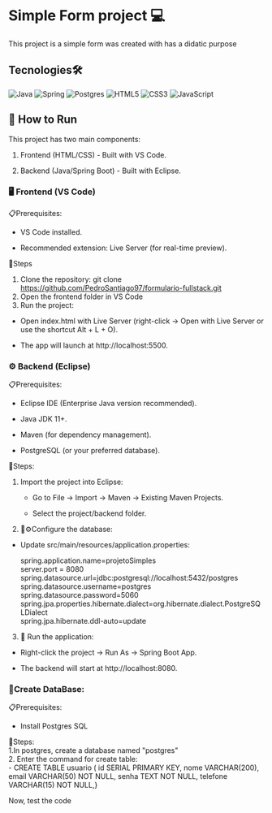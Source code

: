 # Simple Form project 💻

This project is a simple form was created with has a didatic purpose  

## Tecnologies🛠️  
  
![Java](https://img.shields.io/badge/java-%23ED8B00.svg?style=for-the-badge&logo=openjdk&logoColor=white)
![Spring](https://img.shields.io/badge/spring-%236DB33F.svg?style=for-the-badge&logo=spring&logoColor=white)
![Postgres](https://img.shields.io/badge/postgres-%23316192.svg?style=for-the-badge&logo=postgresql&logoColor=white)
![HTML5](https://img.shields.io/badge/html5-%23E34F26.svg?style=for-the-badge&logo=html5&logoColor=white)
![CSS3](https://img.shields.io/badge/css3-%231572B6.svg?style=for-the-badge&logo=css3&logoColor=white)
![JavaScript](https://img.shields.io/badge/javascript-%23323330.svg?style=for-the-badge&logo=javascript&logoColor=%23F7DF1E)  

## 🚀 How to Run  
This project has two main components:  

1. Frontend (HTML/CSS) - Built with VS Code.  

2. Backend (Java/Spring Boot) - Built with Eclipse.  

### 🖥️ Frontend (VS Code)  
📋Prerequisites:  

- VS Code installed.  

- Recommended extension: Live Server (for real-time preview).    

👣Steps
1. Clone the repository:  git clone https://github.com/PedroSantiago97/formulario-fullstack.git
2. Open the frontend folder in VS Code
3. Run the project:  

  - Open index.html with Live Server (right-click → Open with Live Server or use the shortcut Alt + L + O).  

  - The app will launch at http://localhost:5500.  

### ⚙️ Backend (Eclipse)  
📋Prerequisites:  
   - Eclipse IDE (Enterprise Java version recommended).  

   - Java JDK 11+.  

   - Maven (for dependency management).  

   - PostgreSQL (or your preferred database).
  
👣Steps:  
  1. Import the project into Eclipse:  

     - Go to File → Import → Maven → Existing Maven Projects.

     - Select the project/backend folder.

  2. 💾⚙️Configure the database:  
  

  - Update src/main/resources/application.properties:  
  
    spring.application.name=projetoSimples  
    server.port = 8080  
    spring.datasource.url=jdbc:postgresql://localhost:5432/postgres  
    spring.datasource.username=postgres  
    spring.datasource.password=5060  
    spring.jpa.properties.hibernate.dialect=org.hibernate.dialect.PostgreSQLDialect  
    spring.jpa.hibernate.ddl-auto=update  

3. 🚀 Run the application:

- Right-click the project → Run As → Spring Boot App.



- The backend will start at http://localhost:8080.

### 💾Create DataBase:  
📋Prerequisites:
  - Install Postgres SQL

👣Steps:  
  1.In postgres, create a database named "postgres"  
  2. Enter the command for create table:  
    - CREATE TABLE usuario (
      id SERIAL PRIMARY KEY,
      nome VARCHAR(200),
      email VARCHAR(50) NOT NULL,
      senha TEXT NOT NULL,
      telefone VARCHAR(15) NOT NULL,}  
      
Now, test the code


